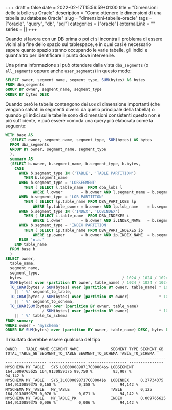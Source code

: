 +++ 
draft = false
date = 2022-02-17T15:56:59+01:00
title = "Dimensioni delle tabelle su Oracle"
description = "Come ottenere le dimensioni di una tabella su database Oracle"
slug = "dimensioni-tabelle-oracle" 
tags = ["oracle", "query", "db", "sql"]
categories = ["oracle"]
externalLink = ""
series = []
+++

Quando si lavora con un DB prima o poi ci si incontra il problema di essere vicini alla fine dello spazio sul tablespace,
e in quei casi è necessario sapere quanto spazio stanno occupando le varie tabelle, gli indici e quant'altro per identificare il punto dove intervenire.

Una prima informazione si può ottendere dalla vista `dba_segments` (o `all_segments` oppure anche `user_segments`) in questo modo:

```sql
SELECT owner, segment_name, segment_type, SUM(bytes) AS bytes
FROM dba_segments
GROUP BY owner, segment_name, segment_type
ORDER BY bytes DESC
```

Quando però le tabelle contengono dei `LOB` di dimensione importanti (che vengono salvati in segmenti diversi da quello principale della tabella) 
o quando gli indici sulle tabelle sono di dimensioni consistenti questo non è più sufficiente, 
e può essere comoda una query più elaborata come la seguente:


```sql
WITH base AS
  (SELECT owner, segment_name, segment_type, SUM(bytes) AS bytes
  FROM dba_segments
  GROUP BY owner, segment_name, segment_type
  ),
  summary AS
  (SELECT b.owner, b.segment_name, b.segment_type, b.bytes,
    CASE
      WHEN b.segment_type IN ('TABLE', 'TABLE PARTITION')
        THEN b.segment_name
      WHEN b.segment_type = 'LOBSEGMENT'
        THEN ( SELECT l.table_name  FROM dba_lobs l
            WHERE l.owner        = b.owner AND l.segment_name = b.segment_name )
      WHEN b.segment_type = 'LOB PARTITION'
        THEN ( SELECT lp.table_name FROM DBA_PART_LOBS lp
            WHERE lp.table_owner = b.owner AND lp.lob_name    = b.segment_name )
      WHEN b.segment_type IN ('INDEX', 'LOBINDEX')
        THEN ( SELECT i.table_name  FROM DBA_INDEXES i
            WHERE i.owner        = b.owner AND i.INDEX_NAME   = b.segment_name )
      WHEN b.segment_type = 'INDEX PARTITION'
        THEN ( SELECT ip.table_name FROM DBA_PART_INDEXES ip
            WHERE ip.owner       = b.owner AND ip.INDEX_NAME  = b.segment_name )
      ELSE 'n.a.'
    END table_name
  FROM base b
  )
SELECT owner,
  table_name,
  segment_name,
  segment_type,
  bytes                                            / 1024 / 1024 / 1024 segment_gb,
  SUM(bytes) over (partition BY owner, table_name) / 1024 / 1024 / 1024 total_table_gb,
  TO_CHAR(bytes / SUM(bytes) over (partition BY owner, table_name) * 100, '990D000')
    || ' %' segment_to_table,
  TO_CHAR(bytes / SUM(bytes) over (partition BY owner)             * 100, '990D000')
    || ' %' segment_to_schema,
  TO_CHAR(SUM(bytes) over (partition BY owner, table_name) 
                / SUM(bytes) over (partition BY owner)             * 100, '990D000')
    || ' %' table_to_schema
FROM summary
WHERE owner = 'myschema'
ORDER BY SUM(bytes) over (partition BY owner, table_name) DESC, bytes DESC
```

Il risultato dovrebbe essere qualcosa del tipo

```
OWNER    TABLE_NAME SEGMENT_NAME              SEGMENT_TYPE SEGMENT_GB     TOTAL_TABLE_GB SEGMENT_TO_TABLE SEGMENT_TO_SCHEMA TABLE_TO_SCHEMA
-------- ---------- ------------------------- ------------ -------------- -------------- ---------------- ----------------- ---------------
MYSCHEMA MY_TABLE   SYS_LOB0000898717C00004$$ LOBSEGMENT   164,5009765625 164,9130859375 99,750 %         93,907 %          94,142 %
MYSCHEMA MY_TABLE   SYS_IL0000898717C00004$$  LOBINDEX     0,27734375     164,9130859375 0,168 %          0,158 %           94,142 %
MYSCHEMA MY_TABLE   MY_TABLE                  TABLE        0,125          164,9130859375 0,076 %          0,071 %           94,142 %
MYSCHEMA MY_TABLE   MY_TABLE_PK               INDEX        0,009765625    164,9130859375 0,006 %          0,006 %           94,142 %
```
